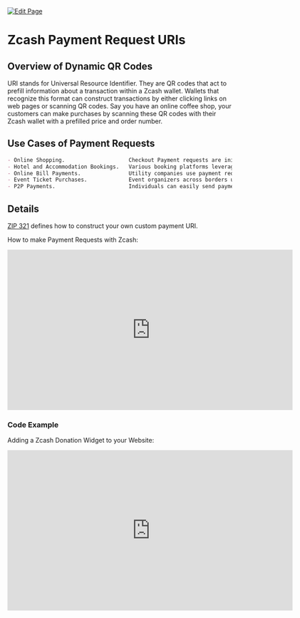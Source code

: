 <a href="https://github.com/zechub/zechub/edit/main/site/Using_Zcash/Payment_Request_URIs.md" target="_blank">
  <img src="https://img.shields.io/badge/Edit-blue" alt="Edit Page"/>
</a>

# Zcash Payment Request URIs

## Overview of Dynamic QR Codes

URI stands for Universal Resource Identifier. They are QR codes that act to prefill information about a transaction within a Zcash wallet. Wallets that recognize this format can construct transactions by either clicking links on web pages or scanning QR codes. Say you have an online coffee shop, your customers can make purchases by scanning these QR codes with their Zcash wallet with a prefilled price and order number.

## Use Cases of Payment Requests 

```markdown
- Online Shopping.                    Checkout Payment requests are initiated by customers during online purchases.
- Hotel and Accommodation Bookings.   Various booking platforms leverage payment request URLs for hotel reservations.
- Online Bill Payments.               Utility companies use payment request URLs to enable customers to offset their bills seamlessly. 
- Event Ticket Purchases.             Event organizers across borders use this mechanism to make ticket purchases easier.
- P2P Payments.                       Individuals can easily send payment requests to family and friends via messaging apps, with payment links embedded in the messages.
```

## Details

[ZIP 321](https://zips.z.cash/zip-0321) defines how to construct your own custom payment URI. 

How to make Payment Requests with Zcash: 

<iframe width="640" height="360" src="https://www.youtube.com/embed/l5auYQIzYsQ" frameborder="0" allow="accelerometer; autoplay; encrypted-media; gyroscope; picture-in-picture" allowfullscreen></iframe>


### Code Example

Adding a Zcash Donation Widget to your Website: 

<iframe width="640" height="360" src="https://www.youtube.com/embed/NbP4BcHC0uM" frameborder="0" allow="accelerometer; autoplay; encrypted-media; gyroscope; picture-in-picture" allowfullscreen></iframe>
